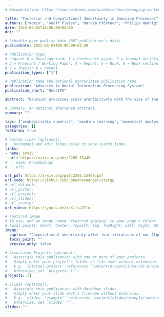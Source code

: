 ```yaml
---
# Documentation: https://sourcethemes.com/academic/docs/managing-content/

title: "Posterior and Computational Uncertainty in Gaussian Processes"
authors: ["admin", "Geoff Pleiss", "Marvin Pförtner", "Philipp Hennig", "John P. Cunningham"]
date: 2022-06-01T10:00:00+02:00
doi: ""

# Schedule page publish date (NOT publication's date).
publishDate: 2022-06-01T06:00:00+02:00

# Publication type.
# Legend: 0 = Uncategorized; 1 = Conference paper; 2 = Journal article;
# 3 = Preprint / Working Paper; 4 = Report; 5 = Book; 6 = Book section;
# 7 = Thesis; 8 = Patent
publication_types: ["1"]

# Publication name and optional abbreviated publication name.
publication: "Advances in Neural Information Processing Systems"
publication_short: "NeurIPS"

abstract: "Gaussian processes scale prohibitively with the size of the dataset. In response, many approximation methods have been developed, which inevitably introduce approximation error. This additional source of uncertainty, due to limited computation, is entirely ignored when using the approximate posterior. Therefore in practice, GP models are often as much about the approximation method as they are about the data. Here, we develop a new class of methods that provides consistent estimation of the combined uncertainty arising from both the finite number of data observed and the finite amount of computation expended. The most common GP approximations map to an instance in this class, such as methods based on the Cholesky factorization, conjugate gradients, and inducing points. For any method in this class, we prove (i) convergence of its posterior mean in the associated RKHS, (ii) decomposability of its combined posterior covariance into mathematical and computational covariances, and (iii) that the combined variance is a tight worst-case bound for the squared error between the method's posterior mean and the latent function. Finally, we empirically demonstrate the consequences of ignoring computational uncertainty and show how implicitly modeling it improves generalization performance on benchmark datasets. "

# Summary. An optional shortened abstract.
summary: ""

tags: ["probabilistic numerics", "machine learning", "numerical analysis", "gaussian processes"]
categories: []
featured: true

# Custom links (optional).
#   Uncomment and edit lines below to show custom links.
links:
- name: arXiv
  url: https://arxiv.org/abs/2205.15449 
#  - name: Proceedings
#    url:

url_pdf: https://arxiv.org/pdf/2205.15449.pdf
url_code: https://github.com/JonathanWenger/itergp
# url_dataset:
# url_poster:
# url_project:
# url_slides: 
# url_source:
url_video: https://youtu.be/xsXifiz2Zfo

# Featured image
# To use, add an image named `featured.jpg/png` to your page's folder.
# Focal points: Smart, Center, TopLeft, Top, TopRight, Left, Right, BottomLeft, Bottom, BottomRight.
image:
  caption: "Computational uncertainty after four iterations of our Algorithm. Computational uncertainty is small in parts of the input space where there is either no data or computation was targeted already."
  focal_point: ""
  preview_only: false

# Associated Projects (optional).
#   Associate this publication with one or more of your projects.
#   Simply enter your project's folder or file name without extension.
#   E.g. `internal-project` references `content/project/internal-project/index.md`.
#   Otherwise, set `projects: []`.
projects: []

# Slides (optional).
#   Associate this publication with Markdown slides.
#   Simply enter your slide deck's filename without extension.
#   E.g. `slides: "example"` references `content/slides/example/index.md`.
#   Otherwise, set `slides: ""`.
slides: ""
---
```

